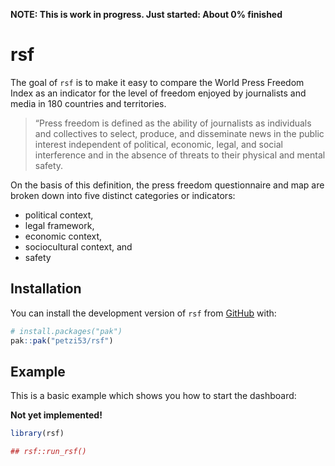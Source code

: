 
<!-- README.md is generated from README.Rmd. Please edit that file -->

**NOTE: This is work in progress. Just started: About 0% finished**

# rsf

<!-- badges: start -->

<!-- badges: end -->

The goal of `rsf` is to make it easy to compare the World Press Freedom
Index as an indicator for the level of freedom enjoyed by journalists
and media in 180 countries and territories.

> “Press freedom is defined as the ability of journalists as individuals
> and collectives to select, produce, and disseminate news in the public
> interest independent of political, economic, legal, and social
> interference and in the absence of threats to their physical and
> mental safety.

On the basis of this definition, the press freedom questionnaire and map
are broken down into five distinct categories or indicators:

- political context,
- legal framework,
- economic context,
- sociocultural context, and
- safety

## Installation

You can install the development version of `rsf` from
[GitHub](https://github.com/) with:

``` r
# install.packages("pak")
pak::pak("petzi53/rsf")
```

## Example

This is a basic example which shows you how to start the dashboard:

**Not yet implemented!**

``` r
library(rsf)

## rsf::run_rsf()
```
